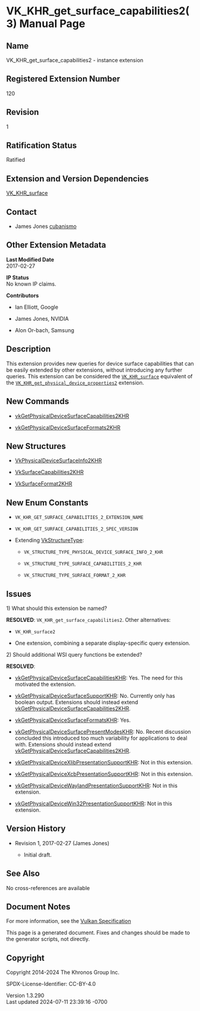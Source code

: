 # VK_KHR_get_surface_capabilities2(3) Manual Page

## Name

VK_KHR_get_surface_capabilities2 - instance extension



## <a href="#_registered_extension_number" class="anchor"></a>Registered Extension Number

120

## <a href="#_revision" class="anchor"></a>Revision

1

## <a href="#_ratification_status" class="anchor"></a>Ratification Status

Ratified

## <a href="#_extension_and_version_dependencies" class="anchor"></a>Extension and Version Dependencies

[VK_KHR_surface](https://registry.khronos.org/vulkan/specs/1.3-extensions/man/html/VK_KHR_surface.html)  

## <a href="#_contact" class="anchor"></a>Contact

- James Jones <a
  href="https://github.com/KhronosGroup/Vulkan-Docs/issues/new?body=%5BVK_KHR_get_surface_capabilities2%5D%20@cubanismo%0A*Here%20describe%20the%20issue%20or%20question%20you%20have%20about%20the%20VK_KHR_get_surface_capabilities2%20extension*"
  target="_blank" rel="nofollow noopener"><em></em>cubanismo</a>

## <a href="#_other_extension_metadata" class="anchor"></a>Other Extension Metadata

**Last Modified Date**  
2017-02-27

**IP Status**  
No known IP claims.

**Contributors**  
- Ian Elliott, Google

- James Jones, NVIDIA

- Alon Or-bach, Samsung

## <a href="#_description" class="anchor"></a>Description

This extension provides new queries for device surface capabilities that
can be easily extended by other extensions, without introducing any
further queries. This extension can be considered the
[`VK_KHR_surface`](https://registry.khronos.org/vulkan/specs/1.3-extensions/man/html/VK_KHR_surface.html) equivalent of the
[`VK_KHR_get_physical_device_properties2`](VK_KHR_get_physical_device_properties2.html)
extension.

## <a href="#_new_commands" class="anchor"></a>New Commands

- [vkGetPhysicalDeviceSurfaceCapabilities2KHR](https://registry.khronos.org/vulkan/specs/1.3-extensions/man/html/vkGetPhysicalDeviceSurfaceCapabilities2KHR.html)

- [vkGetPhysicalDeviceSurfaceFormats2KHR](https://registry.khronos.org/vulkan/specs/1.3-extensions/man/html/vkGetPhysicalDeviceSurfaceFormats2KHR.html)

## <a href="#_new_structures" class="anchor"></a>New Structures

- [VkPhysicalDeviceSurfaceInfo2KHR](https://registry.khronos.org/vulkan/specs/1.3-extensions/man/html/VkPhysicalDeviceSurfaceInfo2KHR.html)

- [VkSurfaceCapabilities2KHR](https://registry.khronos.org/vulkan/specs/1.3-extensions/man/html/VkSurfaceCapabilities2KHR.html)

- [VkSurfaceFormat2KHR](https://registry.khronos.org/vulkan/specs/1.3-extensions/man/html/VkSurfaceFormat2KHR.html)

## <a href="#_new_enum_constants" class="anchor"></a>New Enum Constants

- `VK_KHR_GET_SURFACE_CAPABILITIES_2_EXTENSION_NAME`

- `VK_KHR_GET_SURFACE_CAPABILITIES_2_SPEC_VERSION`

- Extending [VkStructureType](https://registry.khronos.org/vulkan/specs/1.3-extensions/man/html/VkStructureType.html):

  - `VK_STRUCTURE_TYPE_PHYSICAL_DEVICE_SURFACE_INFO_2_KHR`

  - `VK_STRUCTURE_TYPE_SURFACE_CAPABILITIES_2_KHR`

  - `VK_STRUCTURE_TYPE_SURFACE_FORMAT_2_KHR`

## <a href="#_issues" class="anchor"></a>Issues

1\) What should this extension be named?

**RESOLVED**: `VK_KHR_get_surface_capabilities2`. Other alternatives:

- `VK_KHR_surface2`

- One extension, combining a separate display-specific query extension.

2\) Should additional WSI query functions be extended?

**RESOLVED**:

- [vkGetPhysicalDeviceSurfaceCapabilitiesKHR](https://registry.khronos.org/vulkan/specs/1.3-extensions/man/html/vkGetPhysicalDeviceSurfaceCapabilitiesKHR.html):
  Yes. The need for this motivated the extension.

- [vkGetPhysicalDeviceSurfaceSupportKHR](https://registry.khronos.org/vulkan/specs/1.3-extensions/man/html/vkGetPhysicalDeviceSurfaceSupportKHR.html):
  No. Currently only has boolean output. Extensions should instead
  extend
  [vkGetPhysicalDeviceSurfaceCapabilities2KHR](https://registry.khronos.org/vulkan/specs/1.3-extensions/man/html/vkGetPhysicalDeviceSurfaceCapabilities2KHR.html).

- [vkGetPhysicalDeviceSurfaceFormatsKHR](https://registry.khronos.org/vulkan/specs/1.3-extensions/man/html/vkGetPhysicalDeviceSurfaceFormatsKHR.html):
  Yes.

- [vkGetPhysicalDeviceSurfacePresentModesKHR](https://registry.khronos.org/vulkan/specs/1.3-extensions/man/html/vkGetPhysicalDeviceSurfacePresentModesKHR.html):
  No. Recent discussion concluded this introduced too much variability
  for applications to deal with. Extensions should instead extend
  [vkGetPhysicalDeviceSurfaceCapabilities2KHR](https://registry.khronos.org/vulkan/specs/1.3-extensions/man/html/vkGetPhysicalDeviceSurfaceCapabilities2KHR.html).

- [vkGetPhysicalDeviceXlibPresentationSupportKHR](https://registry.khronos.org/vulkan/specs/1.3-extensions/man/html/vkGetPhysicalDeviceXlibPresentationSupportKHR.html):
  Not in this extension.

- [vkGetPhysicalDeviceXcbPresentationSupportKHR](https://registry.khronos.org/vulkan/specs/1.3-extensions/man/html/vkGetPhysicalDeviceXcbPresentationSupportKHR.html):
  Not in this extension.

- [vkGetPhysicalDeviceWaylandPresentationSupportKHR](https://registry.khronos.org/vulkan/specs/1.3-extensions/man/html/vkGetPhysicalDeviceWaylandPresentationSupportKHR.html):
  Not in this extension.

- [vkGetPhysicalDeviceWin32PresentationSupportKHR](https://registry.khronos.org/vulkan/specs/1.3-extensions/man/html/vkGetPhysicalDeviceWin32PresentationSupportKHR.html):
  Not in this extension.

## <a href="#_version_history" class="anchor"></a>Version History

- Revision 1, 2017-02-27 (James Jones)

  - Initial draft.

## <a href="#_see_also" class="anchor"></a>See Also

No cross-references are available

## <a href="#_document_notes" class="anchor"></a>Document Notes

For more information, see the <a
href="https://registry.khronos.org/vulkan/specs/1.3-extensions/html/vkspec.html#VK_KHR_get_surface_capabilities2"
target="_blank" rel="noopener">Vulkan Specification</a>

This page is a generated document. Fixes and changes should be made to
the generator scripts, not directly.

## <a href="#_copyright" class="anchor"></a>Copyright

Copyright 2014-2024 The Khronos Group Inc.

SPDX-License-Identifier: CC-BY-4.0

Version 1.3.290  
Last updated 2024-07-11 23:39:16 -0700
